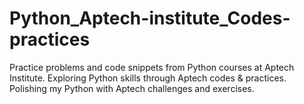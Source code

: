 # Python_Aptech-institute_Codes-practices
Practice problems and code snippets from Python courses at Aptech Institute. Exploring Python skills through Aptech codes &amp; practices. Polishing my Python with Aptech challenges and exercises.
